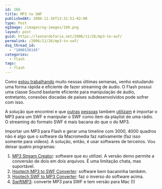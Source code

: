```yaml
---
id: 166
title: MP3 to SWF
publishedAt: 2006-11-26T13:31:51-02:00
type: Post
ogImage: /images/og-images/166.png
layout: post
guid: https://leonardofaria.net/2006/11/26/mp3-to-swf/
permalink: /2006/11/26/mp3-to-swf/
dsq_thread_id:
  - "1000136145"
categories:
  - flash
tags:
  - flash
---
```

Como [estou trabalhando](http://www.is.ind.br) muito nessas últimas semanas, venho estudando uma forma rápida e eficiente de fazer streaming de áudio. O Flash possui uma classe Sound bastante eficiente para manipulação de áudio, entretanto, conexões discadas de países subdesenvolvidos pode sofrer com isso.

A solução que encontrei e que [outras](http://www.colletivo.com.br/) [pessoas](http://cavalera.com.br/) também [utilizam](http://www.redley.com) é importar o MP3 para um SWF e manipular o SWF como item da playlist de uma rádio. O streaming do formato SWF é mais bacana do que o do MP3.

Importar um MP3 para Flash e gerar uma timeline com 3000, 4000 quadros não é algo que o software da Macromedia faz nativamente (faz isso somente para vídeos). A solução, então, é usar softwares de terceiros. Vou deixar quatro programas:  
1) [MP3 Stream Creator](http://www.guangmingsoft.net/msc/): software que eu utilizei. A versão demo permite a conversão de dois em dois arquivos. É uma limitação chata, mas suportável.  
2) [Hootech MP3 to SWF Converter](http://www.hootech.com/mp3_to_swf_converter/): software bem bacaninha também.  
3) [Hootech SWF to MP3 Converter](http://www.hootech.com/swf_to_mp3_converter/): faz o inverso do software acima.  
4) [SwiftMP3](http://www.swift-tools.net/): converte MP3 para SWF e tem versão para Mac (!)
